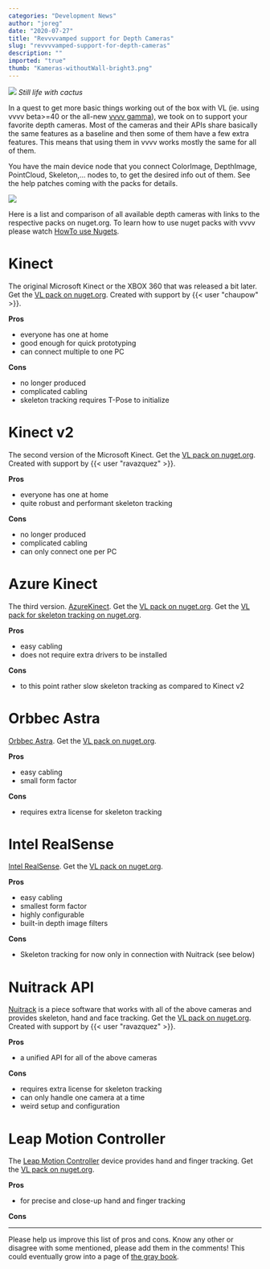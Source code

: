 ```yaml
---
categories: "Development News"
author: "joreg"
date: "2020-07-27"
title: "Revvvvamped support for Depth Cameras"
slug: "revvvvamped-support-for-depth-cameras"
description: ""
imported: "true"
thumb: "Kameras-withoutWall-bright3.png"
---
```



![](Kameras-withoutWall-bright3.png)
*Still life with cactus*

In a quest to get more basic things working out of the box with VL (ie. using vvvv beta>=40 or the all-new [vvvv gamma](http://visualprogramming.net)), we took on to support your favorite depth cameras. Most of the cameras and their APIs share basically the same features as a baseline and then some of them have a few extra features. This means that using them in vvvv works mostly the same for all of them. 

You have the main device node that you connect ColorImage, DepthImage, PointCloud, Skeleton,... nodes to, to get the desired info out of them. See the help patches coming with the packs for details.

![](kinect2-nodesjpg.jpg)

Here is a list and comparison of all available depth cameras with links to the respective packs on nuget.org. To learn how to use nuget packs with vvvv please watch [HowTo use Nugets](https://youtu.be/-U_kUQ3VDog).

# Kinect
The original Microsoft Kinect or the XBOX 360 that was released a bit later. 
Get the [VL pack on nuget.org](https://www.nuget.org/packages/VL.Devices.Kinect).
Created with support by {{< user "chaupow" >}}.

<!--{SPLIT()}-->
**Pros**
* everyone has one at home
* good enough for quick prototyping
* can connect multiple to one PC
<!--~~~-->
**Cons**
* no longer produced
* complicated cabling
* skeleton tracking requires T-Pose to initialize
<!--{SPLIT}-->

# Kinect v2
The second version of the Microsoft Kinect.
Get the [VL pack on nuget.org](https://www.nuget.org/packages/VL.Devices.Kinect2).
Created with support by {{< user "ravazquez" >}}.

<!--{SPLIT()}-->
**Pros**
* everyone has one at home
* quite robust and performant skeleton tracking
<!--~~~-->
**Cons**
* no longer produced
* complicated cabling
* can only connect one per PC
<!--{SPLIT}-->

# Azure Kinect
The third version. [AzureKinect](https://azure.microsoft.com/en-in/services/kinect-dk/).
Get the [VL pack on nuget.org](https://www.nuget.org/packages/VL.Devices.AzureKinect).
Get the [VL pack for skeleton tracking on nuget.org](https://www.nuget.org/packages/VL.Devices.AzureKinect.Body).

<!--{SPLIT()}-->
**Pros**
* easy cabling
* does not require extra drivers to be installed
<!--~~~-->
**Cons**
* to this point rather slow skeleton tracking as compared to Kinect v2
<!--{SPLIT}-->

# Orbbec Astra
[Orbbec Astra](https://orbbec3d.com/).
Get the [VL pack on nuget.org](https://www.nuget.org/packages/VL.Devices.Astra).

<!--{SPLIT()}-->
**Pros**
* easy cabling
* small form factor
<!--~~~-->
**Cons**
* requires extra license for skeleton tracking
<!--{SPLIT}-->

# Intel RealSense
[Intel RealSense](http://intelrealsense.com/).
Get the [VL pack on nuget.org](https://www.nuget.org/packages/VL.Devices.RealSense).

<!--{SPLIT()}-->
**Pros**
* easy cabling
* smallest form factor
* highly configurable
* built-in depth image filters
<!--~~~-->
**Cons**
* Skeleton tracking for now only in connection with Nuitrack (see below)
<!--{SPLIT}-->

# Nuitrack API
[Nuitrack](https://nuitrack.com/) is a piece software that works with all of the above cameras and provides skeleton, hand and face tracking.
Get the [VL pack on nuget.org](https://www.nuget.org/packages/VL.Devices.Nuitrack).
Created with support by {{< user "ravazquez" >}}.

<!--{SPLIT()}-->
**Pros**
* a unified API for all of the above cameras
<!--~~~-->
**Cons**
* requires extra license for skeleton tracking
* can only handle one camera at a time
* weird setup and configuration
<!--{SPLIT}-->

# Leap Motion Controller
The [Leap Motion Controller](https://www.ultraleap.com/product/leap-motion-controller/) device provides hand and finger tracking.
Get the [VL pack on nuget.org](https://www.nuget.org/packages/VL.Devices.LeapOrion).

<!--{SPLIT()}-->
**Pros**
* for precise and close-up hand and finger tracking
<!--~~~-->
**Cons**

<!--{SPLIT}-->

---

Please help us improve this list of pros and cons. Know any other or disagree with some mentioned, please add them in the comments! This could eventually grow into a page of [the gray book](http://thegraybook.vvvv.org/).